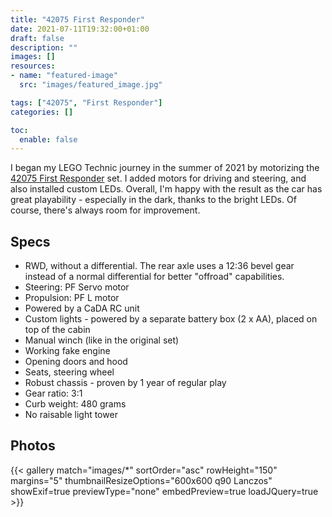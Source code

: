 ```yaml
---
title: "42075 First Responder"
date: 2021-07-11T19:32:00+01:00
draft: false
description: ""
images: []
resources:
- name: "featured-image"
  src: "images/featured_image.jpg"

tags: ["42075", "First Responder"]
categories: []

toc:
  enable: false
---
```


I began my LEGO Technic journey in the summer of 2021 by motorizing the [42075 First Responder](https://rebrickable.com/sets/42075-1/first-responder/) set. I added motors for driving and steering, and also installed custom LEDs. Overall, I'm happy with the result as the car has great playability - especially in the dark, thanks to the bright LEDs. Of course, there's always room for improvement.

<!--more-->

## Specs

* RWD, without a differential. The rear axle uses a 12:36 bevel gear instead of a normal differential for better "offroad" capabilities.
* Steering: PF Servo motor
* Propulsion: PF L motor
* Powered by a CaDA RC unit
* Custom lights - powered by a separate battery box (2 x AA), placed on top of the cabin
* Manual winch (like in the original set)
* Working fake engine
* Opening doors and hood
* Seats, steering wheel
* Robust chassis - proven by 1 year of regular play
* Gear ratio: 3:1
* Curb weight: 480 grams
* No raisable light tower

## Photos

{{< gallery match="images/*" sortOrder="asc" rowHeight="150" margins="5" thumbnailResizeOptions="600x600 q90 Lanczos" showExif=true previewType="none" embedPreview=true loadJQuery=true >}}
